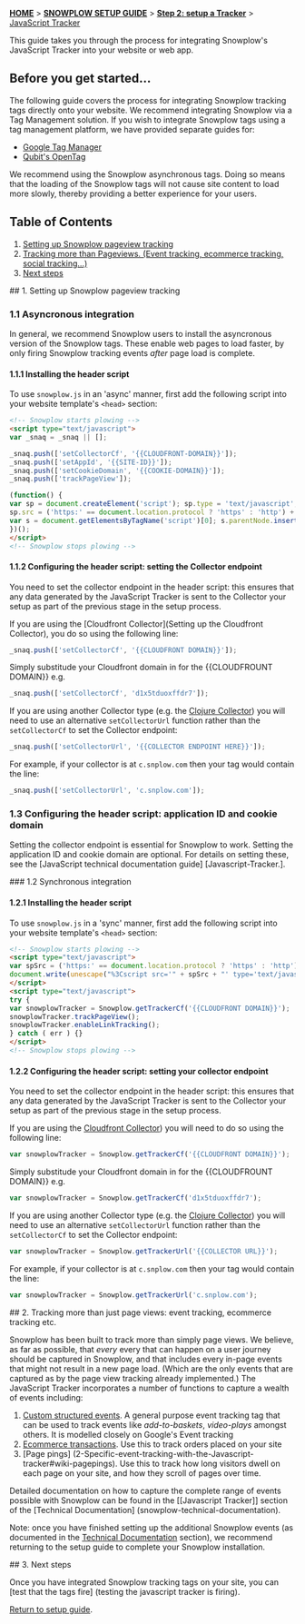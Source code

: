 [**HOME**](Home) > [**SNOWPLOW SETUP GUIDE**](Setting-up-Snowplow) > [**Step 2: setup a Tracker**](Setting-up-a-Tracker) > [JavaScript Tracker](Javascript-Tracker-setup)

This guide takes you through the process for integrating Snowplow's JavaScript Tracker into your website or web app.

## Before you get started...

The following guide covers the process for integrating Snowplow tracking tags directly onto your website. We recommend integrating Snowplow via a Tag Management solution. If you wish to integrate Snowplow tags using a tag management platform, we have provided separate guides for:

* [Google Tag Manager](integrating-javascript-tags-with-google-tag-manager)
* [Qubit's OpenTag](integrating-javascript-tags-with-qubit-opentag)

We recommend using the Snowplow asynchronous tags. Doing so means that the loading of the Snowplow tags will not cause site content to load more slowly, thereby providing a better experience for your users.

## Table of Contents

1. [Setting up Snowplow pageview tracking](#pageview)
2. [Tracking more than Pageviews. (Event tracking, ecommerce tracking, social tracking...)](#events)
4. [Next steps](#next-steps)

<a name="pageview"/>
## 1. Setting up Snowplow pageview tracking

### 1.1 Asyncronous integration

In general, we recommend Snowplow users to install the asyncronous version of the Snowplow tags. These enable web pages to load faster, by only firing Snowplow tracking events *after* page load is complete.

#### 1.1.1 Installing the header script

To use `snowplow.js` in an 'async' manner, first add the following script into your website template's `<head>` section:

```html
<!-- Snowplow starts plowing -->
<script type="text/javascript">
var _snaq = _snaq || [];

_snaq.push(['setCollectorCf', '{{CLOUDFRONT-DOMAIN}}']);
_snaq.push(['setAppId', '{{SITE-ID}}']);
_snaq.push(['setCookieDomain', '{{COOKIE-DOMAIN}}']);
_snaq.push(['trackPageView']);

(function() {
var sp = document.createElement('script'); sp.type = 'text/javascript'; sp.async = true; sp.defer = true;
sp.src = ('https:' == document.location.protocol ? 'https' : 'http') + '://d1fc8wv8zag5ca.cloudfront.net/0.13.1/sp.js';
var s = document.getElementsByTagName('script')[0]; s.parentNode.insertBefore(sp, s);
})();
</script>
<!-- Snowplow stops plowing -->
```

#### 1.1.2 Configuring the header script: setting the Collector endpoint

You need to set the collector endpoint in the header script: this ensures that any data generated by the JavaScript Tracker is sent to the Collector your setup as part of the previous stage in the setup process.

If you are using the [Cloudfront Collector](Setting up the Cloudfront Collector), you do so using the following line:

```javascript
_snaq.push(['setCollectorCf', '{{CLOUDFRONT DOMAIN}}']);
```

Simply substitude your Cloudfront domain in for the {{CLOUDFROUNT DOMAIN}} e.g.

```javascript
_snaq.push(['setCollectorCf', 'd1x5tduoxffdr7']);
```

If you are using another Collector type (e.g. the [Clojure Collector](setting-up-the-clojure-collector)) you will need to use an alternative `setCollectorUrl` function rather than the `setCollectorCf` to set the Collector endpoint:

```javascript
_snaq.push(['setCollectorUrl', '{{COLLECTOR ENDPOINT HERE}}']);
```

For example, if your collector is at `c.snplow.com` then your tag would contain the line:

```javascript
_snaq.push(['setCollectorUrl', 'c.snplow.com']);
```
### 1.3 Configuring the header script: application ID and cookie domain

Setting the collector endpoint is essential for Snowplow to work. Setting the application ID and cookie domain are optional. For details on setting these, see the [JavaScript technical documentation guide] [Javascript-Tracker.].

<a name="sync"/>
### 1.2 Synchronous integration

#### 1.2.1 Installing the header script

To use `snowplow.js` in a 'sync' manner, first add the following script into your website template's `<head>` section:

```html
<!-- Snowplow starts plowing -->
<script type="text/javascript">
var spSrc = ('https:' == document.location.protocol ? 'https' : 'http') + '://d1fc8wv8zag5ca.cloudfront.net/0.13.1/sp.js';
document.write(unescape("%3Cscript src='" + spSrc + "' type='text/javascript'%3E%3C/script%3E"));
</script>
<script type="text/javascript">
try {
var snowplowTracker = Snowplow.getTrackerCf('{{CLOUDFRONT DOMAIN}}');
snowplowTracker.trackPageView();
snowplowTracker.enableLinkTracking();
} catch ( err ) {}
</script>
<!-- Snowplow stops plowing -->
```

#### 1.2.2 Configuring the header script: setting your collector endpoint

You need to set the collector endpoint in the header script: this ensures that any data generated by the JavaScript Tracker is sent to the Collector your setup as part of the previous stage in the setup process.

If you are using the [Cloudfront Collector](setting-up-the-cloudfront-collector)) you will need to do so using the following line:

```javascript
var snowplowTracker = Snowplow.getTrackerCf('{{CLOUDFRONT DOMAIN}}');
```

Simply substitude your Cloudfront domain in for the {{CLOUDFROUNT DOMAIN}} e.g.

```javascript
var snowplowTracker = Snowplow.getTrackerCf('d1x5tduoxffdr7');
```

If you are using another Collector type (e.g. the [Clojure Collector](setting-up-the-clojure-collector)) you will need to use an alternative `setCollectorUrl` function rather than the `setCollectorCf` to set the Collector endpoint:

```javascript
var snowplowTracker = Snowplow.getTrackerUrl('{{COLLECTOR URL}}');
```

For example, if your collector is at `c.snplow.com` then your tag would contain the line:

```javascript
var snowplowTracker = Snowplow.getTrackerUrl('c.snplow.com');
```


<a name="events" />
## 2. Tracking more than just page views: event tracking, ecommerce tracking etc.

Snowplow has been built to track more than simply page views. We believe, as far as possible, that *every* every that can happen on a user journey should be captured in Snowplow, and that includes every in-page events that might not result in a new page load. (Which are the only events that are captured as by the page view tracking already implemented.) The JavaScript Tracker incorporates a number of functions to capture a wealth of events including:

1. [Custom structured events](2-Specific-event-tracking-with-the-Javascript-tracker#wiki-custom-structured-events). A general purpose event tracking tag that can be used to track events like *add-to-baskets*, *video-plays* amongst others. It is modelled closely on Google's Event tracking
2. [Ecommerce transactions](2-Specific-event-tracking-with-the-Javascript-tracker#wiki-ecommerce). Use this to track orders placed on your site
3. [Page pings] (2-Specific-event-tracking-with-the-Javascript-tracker#wiki-pagepings). Use this to track how long visitors dwell on each page on your site, and how they scroll of pages over time.

Detailed documentation on how to capture the complete range of events possible with Snowplow can be found in the [[Javascript Tracker]] section of the [Technical Documentation] (snowplow-technical-documentation).

Note: once you have finished setting up the additional Snowplow events (as documented in the [Technical Documentation](snowplow-technical-documentation) section), we recommend returning to the setup guide to complete your Snowplow installation.

<a name="next-steps" />
## 3. Next steps

Once you have integrated Snowplow tracking tags on your site, you can [test that the tags fire] (testing the javascript tracker is firing).

[Return to setup guide](Setting-up-Snowplow).


[ga-event-guide]: http://code.google.com/apis/analytics/docs/tracking/eventTrackerGuide.html
[chrome-dev-tools]: http://code.google.com/chrome/devtools/docs/overview.html
[firebug]: http://getfirebug.com/
[network-pane]: setup-guide/images/01_network_pane.png
[contact]: mailto:services@snowplowanalytics.com
[gtm]: http://www.google.com/tagmanager/